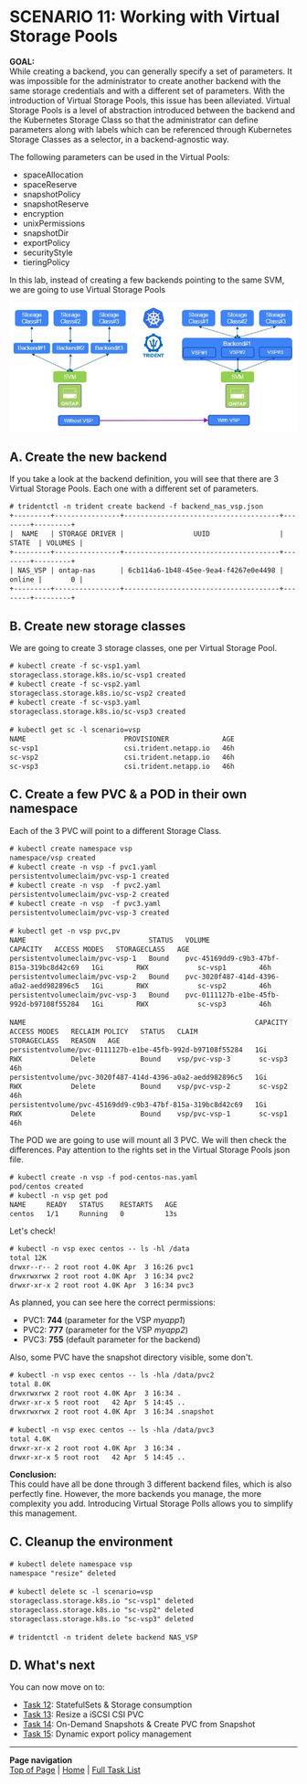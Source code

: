# SCENARIO 11: Working with Virtual Storage Pools

**GOAL:**  
While creating a backend, you can generally specify a set of parameters. It was impossible for the administrator to create another backend with the same storage credentials and with a different set of parameters. With the introduction of Virtual Storage Pools, this issue has been alleviated. Virtual Storage Pools is a level of abstraction introduced between the backend and the Kubernetes Storage Class so that the administrator can define parameters along with labels which can be referenced through Kubernetes Storage Classes as a selector, in a backend-agnostic way.  

The following parameters can be used in the Virtual Pools:

- spaceAllocation
- spaceReserve
- snapshotPolicy
- snapshotReserve
- encryption
- unixPermissions
- snapshotDir
- exportPolicy
- securityStyle
- tieringPolicy

In this lab, instead of creating a few backends pointing to the same SVM, we are going to use Virtual Storage Pools

![Scenario11](../../../images/scenario11.jpg "Scenario11")

## A. Create the new backend

If you take a look at the backend definition, you will see that there are 3 Virtual Storage Pools.
Each one with a different set of parameters.

```
# tridentctl -n trident create backend -f backend_nas_vsp.json
+---------+----------------+--------------------------------------+--------+---------+
|  NAME   | STORAGE DRIVER |                 UUID                 | STATE  | VOLUMES |
+---------+----------------+--------------------------------------+--------+---------+
| NAS_VSP | ontap-nas      | 6cb114a6-1b48-45ee-9ea4-f4267e0e4498 | online |       0 |
+---------+----------------+--------------------------------------+--------+---------+
```

## B. Create new storage classes

We are going to create 3 storage classes, one per Virtual Storage Pool.
```
# kubectl create -f sc-vsp1.yaml
storageclass.storage.k8s.io/sc-vsp1 created
# kubectl create -f sc-vsp2.yaml
storageclass.storage.k8s.io/sc-vsp2 created
# kubectl create -f sc-vsp3.yaml
storageclass.storage.k8s.io/sc-vsp3 created

# kubectl get sc -l scenario=vsp
NAME                        PROVISIONER             AGE
sc-vsp1                     csi.trident.netapp.io   46h
sc-vsp2                     csi.trident.netapp.io   46h
sc-vsp3                     csi.trident.netapp.io   46h
```

## C. Create a few PVC & a POD in their own namespace

Each of the 3 PVC will point to a different Storage Class.  
```
# kubectl create namespace vsp
namespace/vsp created
# kubectl create -n vsp -f pvc1.yaml
persistentvolumeclaim/pvc-vsp-1 created
# kubectl create -n vsp  -f pvc2.yaml
persistentvolumeclaim/pvc-vsp-2 created
# kubectl create -n vsp  -f pvc3.yaml
persistentvolumeclaim/pvc-vsp-3 created

# kubectl get -n vsp pvc,pv
NAME                              STATUS   VOLUME                                     CAPACITY   ACCESS MODES   STORAGECLASS   AGE
persistentvolumeclaim/pvc-vsp-1   Bound    pvc-45169dd9-c9b3-47bf-815a-319bc8d42c69   1Gi        RWX            sc-vsp1        46h
persistentvolumeclaim/pvc-vsp-2   Bound    pvc-3020f487-414d-4396-a0a2-aedd982896c5   1Gi        RWX            sc-vsp2        46h
persistentvolumeclaim/pvc-vsp-3   Bound    pvc-0111127b-e1be-45fb-992d-b97108f55284   1Gi        RWX            sc-vsp3        46h

NAME                                                        CAPACITY   ACCESS MODES   RECLAIM POLICY   STATUS   CLAIM               STORAGECLASS   REASON   AGE
persistentvolume/pvc-0111127b-e1be-45fb-992d-b97108f55284   1Gi        RWX            Delete           Bound    vsp/pvc-vsp-3       sc-vsp3                 46h
persistentvolume/pvc-3020f487-414d-4396-a0a2-aedd982896c5   1Gi        RWX            Delete           Bound    vsp/pvc-vsp-2       sc-vsp2                 46h
persistentvolume/pvc-45169dd9-c9b3-47bf-815a-319bc8d42c69   1Gi        RWX            Delete           Bound    vsp/pvc-vsp-1       sc-vsp1                 46h
```
The POD we are going to use will mount all 3 PVC. We will then check the differences.
Pay attention to the rights set in the Virtual Storage Pools json file.
```
# kubectl create -n vsp -f pod-centos-nas.yaml
pod/centos created
# kubectl -n vsp get pod
NAME     READY   STATUS    RESTARTS   AGE
centos   1/1     Running   0          13s
```
Let's check!
```
# kubectl -n vsp exec centos -- ls -hl /data
total 12K
drwxr--r-- 2 root root 4.0K Apr  3 16:26 pvc1
drwxrwxrwx 2 root root 4.0K Apr  3 16:34 pvc2
drwxr-xr-x 2 root root 4.0K Apr  3 16:34 pvc3
```
As planned, you can see here the correct permissions:
- PVC1: **744** (parameter for the VSP _myapp1_)
- PVC2: **777** (parameter for the VSP _myapp2_)
- PVC3: **755** (default parameter for the backend)  

Also, some PVC have the snapshot directory visible, some don't.
```
# kubectl -n vsp exec centos -- ls -hla /data/pvc2
total 8.0K
drwxrwxrwx 2 root root 4.0K Apr  3 16:34 .
drwxr-xr-x 5 root root   42 Apr  5 14:45 ..
drwxrwxrwx 2 root root 4.0K Apr  3 16:34 .snapshot

# kubectl -n vsp exec centos -- ls -hla /data/pvc3
total 4.0K
drwxr-xr-x 2 root root 4.0K Apr  3 16:34 .
drwxr-xr-x 5 root root   42 Apr  5 14:45 ..
```

**Conclusion:**  
This could have all be done through 3 different backend files, which is also perfectly fine.
However, the more backends you manage, the more complexity you add. Introducing Virtual Storage Polls allows you to simplify this management.

## C. Cleanup the environment

```
# kubectl delete namespace vsp
namespace "resize" deleted

# kubectl delete sc -l scenario=vsp
storageclass.storage.k8s.io "sc-vsp1" deleted
storageclass.storage.k8s.io "sc-vsp2" deleted
storageclass.storage.k8s.io "sc-vsp3" deleted

# tridentctl -n trident delete backend NAS_VSP
```

## D. What's next

You can now move on to:  

- [Task 12](../Task_12): StatefulSets & Storage consumption  
- [Task 13](../Task_13): Resize a iSCSI CSI PVC  
- [Task 14](../Task_14): On-Demand Snapshots & Create PVC from Snapshot  
- [Task 15](../Task_15): Dynamic export policy management  

---
**Page navigation**  
[Top of Page](#top) | [Home](/README.md) | [Full Task List](/README.md#prod-k8s-cluster-tasks)